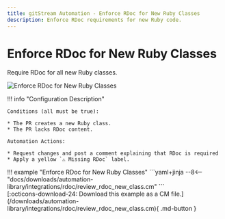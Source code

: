 ```yaml
---
title: gitStream Automation - Enforce RDoc for New Ruby Classes
description: Enforce RDoc requirements for new Ruby code.
---
```

# Enforce RDoc for New Ruby Classes

<!-- --8<-- [start:example]-->
Require RDoc for all new Ruby classes.


![Enforce RDoc for New Ruby Classes](/automations/integrations/rdoc/review-rdoc-new-class/review-rdoc-new-class.png)

!!! info "Configuration Description"
    
    Conditions (all must be true):

    * The PR creates a new Ruby class.
    * The PR lacks RDoc content.

    Automation Actions:

    * Request changes and post a comment explaining that RDoc is required
    * Apply a yellow `⚠️ Missing RDoc` label.


<div class="automationExample" markdown="1">
!!! example "Enforce RDoc for New Ruby Classes"
    ```yaml+jinja
    --8<-- "docs/downloads/automation-library/integrations/rdoc/review_rdoc_new_class.cm"
    ```
    <div class="result" markdown>
      <span>
      [:octicons-download-24: Download this example as a CM file.](/downloads/automation-library/integrations/rdoc/review_rdoc_new_class.cm){ .md-button }
      </span>
    </div>
</div>
<!-- --8<-- [end:example]-->